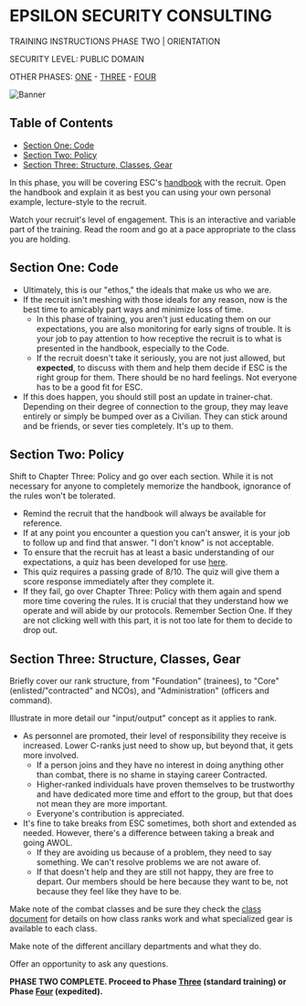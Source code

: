# EPSILON SECURITY CONSULTING

TRAINING INSTRUCTIONS
PHASE TWO | ORIENTATION

SECURITY LEVEL: PUBLIC DOMAIN

OTHER PHASES: [ONE](https://github.com/ElesCloud/ESCDocuments/blob/main/Training_PhaseOne.md) - [THREE](https://github.com/ElesCloud/ESCDocuments/blob/main/Training_PhaseThree.md) - [FOUR](https://github.com/ElesCloud/ESCDocuments/blob/main/Training_PhaseFour.md)

![Banner](https://github.com/ElesCloud/ESCHandbook/blob/main/TYYGtcn.jpg)

## Table of Contents
  - [Section One: Code](#section-one-code)
  - [Section Two: Policy](#section-two-policy)
  - [Section Three: Structure, Classes, Gear](#section-three-structure-classes-gear)

In this phase, you will be covering ESC's [handbook](https://github.com/ElesCloud/ESCDocuments/blob/main/HANDBOOK.md) with the recruit. Open the handbook and explain it as best you can using your own personal example, lecture-style to the recruit. 

Watch your recruit's level of engagement. This is an interactive and variable part of the training. Read the room and go at a pace appropriate to the class you are holding.

## Section One: Code
- Ultimately, this is our "ethos," the ideals that make us who we are.
- If the recruit isn't meshing with those ideals for any reason, now is the best time to amicably part ways and minimize loss of time. 
  - In this phase of training, you aren't just educating them on our expectations, you are also monitoring for early signs of trouble. It is your job to pay attention to how receptive the recruit is to what is presented in the handbook, especially to the Code.
  - If the recruit doesn't take it seriously, you are not just allowed, but **expected**, to discuss with them and help them decide if ESC is the right group for them. There should be no hard feelings. Not everyone has to be a good fit for ESC.
- If this does happen, you should still post an update in trainer-chat. Depending on their degree of connection to the group, they may leave entirely or simply be bumped over as a Civilian. They can stick around and be friends, or sever ties completely. It's up to them.

## Section Two: Policy

Shift to Chapter Three: Policy and go over each section. While it is not necessary for anyone to completely memorize the handbook, ignorance of the rules won't be tolerated.

- Remind the recruit that the handbook will always be available for reference.
- If at any point you encounter a question you can't answer, it is your job to follow up and find that answer. "I don't know" is not acceptable.
- To ensure that the recruit has at least a basic understanding of our expectations, a quiz has been developed for use [here](https://forms.gle/wQFGguMS71cZVAGk8). 
-  This quiz requires a passing grade of 8/10. The quiz will give them a score response immediately after they complete it.
-  If they fail, go over Chapter Three: Policy with them again and spend more time covering the rules. It is crucial that they understand how we operate and will abide by our protocols. Remember Section One. If they are not clicking well with this part, it is not too late for them to decide to drop out.


## Section Three: Structure, Classes, Gear

Briefly cover our rank structure, from "Foundation" (trainees), to "Core" (enlisted/"contracted" and NCOs), and "Administration" (officers and command).

Illustrate in more detail our "input/output" concept as it applies to rank.
  - As personnel are promoted, their level of responsibility they receive is increased. Lower C-ranks just need to show up, but beyond that, it gets more involved.
    - If a person joins and they have no interest in doing anything other than combat, there is no shame in staying career Contracted.
    - Higher-ranked individuals have proven themselves to be trustworthy and have dedicated more time and effort to the group, but that does not mean they are more important.
    - Everyone's contribution is appreciated.
  - It's fine to take breaks from ESC sometimes, both short and extended as needed. However, there's a difference between taking a break and going AWOL.
    - If they are avoiding us because of a problem, they need to say something. We can't resolve problems we are not aware of.
    - If that doesn't help and they are still not happy, they are free to depart. Our members should be here because they want to be, not because they feel like they have to be.

Make note of the combat classes and be sure they check the [class document](https://github.com/ElesCloud/ESCDocuments/blob/main/CLASSES.md) for details on how class ranks work and what specialized gear is available to each class.

Make note of the different ancillary departments and what they do.

Offer an opportunity to ask any questions.

**PHASE TWO COMPLETE. Proceed to Phase [Three](https://github.com/ElesCloud/ESCDocuments/blob/main/Training_PhaseThree.md) (standard training) or Phase [Four](https://github.com/ElesCloud/ESCDocuments/blob/main/Training_PhaseFour.md) (expedited).**
